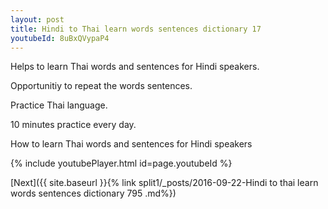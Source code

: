 ```yaml
---
layout: post
title: Hindi to Thai learn words sentences dictionary 17 
youtubeId: 8uBxQVypaP4
---
```

 
 
Helps to learn Thai words and sentences for Hindi speakers.

Opportunitiy to repeat the words sentences. 

Practice Thai language. 
 
10 minutes practice every day. 
 
How to learn Thai words and sentences for Hindi speakers 
 
{% include youtubePlayer.html id=page.youtubeId %}
 
 
[Next]({{ site.baseurl }}{% link  split1/_posts/2016-09-22-Hindi to thai learn words sentences dictionary 795 .md%})
 
